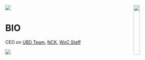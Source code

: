 ![](https://hit.yhype.me/github/profile?user_id=44925968)
<img align='right' src='[https://raw.githubusercontent.com/nckgg/nckgg/master/sprites/zelda.gif](https://media.discordapp.net/attachments/1041330297704304760/1045318584487903242/b261c101ef4920c448cba429295f3c28.png)' width='20%'>  

# BIO
CEO on [UBD Team](https://discord.gg/VgkSS6aNae), [NCK](https://nck.gg), [WoC Staff](https://discord.gg/program)
  
![](https://komarev.com/ghpvc/?username=nckgg&color=blueviolet)
